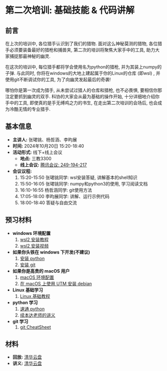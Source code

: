# 第二次培训: 基础技能 & 代码讲解

## 前言

在上次的培训中, 各位猎手认识到了我们的猎物. 面对这么神秘莫测的猎物, 各位猎手必须要装备最好的猎枪和捕兽夹, 第二次的培训将聚焦大家手中的工具, 助力大家捕捉那最神秘的幽灵.

在这次的培训中, 每位猎手都将学会使用名为python的猎枪, 并为其装上numpy的子弹. 与此同时, 你将在windows的大地上建起属于你的Linux的仓库 (即wsl) , 并使用git不断调试你的工具, 为了向幽灵发起最后的奇袭!

哪怕你是第一次成为猎手, 从未尝试过猎人的仓库和猎枪, 也不必畏惧, 要相信你那注定要抓到幽灵的双手. 科协的大家会从最为基础的操作开始, 十分详细地介绍你手中的工具, 即使真的是手无缚鸡之力的书生, 在走出第二次培训的会场后, 也会成为冷酷无情的专业猎手.

## 基本信息

- **主讲人:** 张珺铫、杨哲涵、李昀展
- **时间:** 2024年10月20日 15:20-18:40
- **活动形式:** 线下+线上会议
  - **地点:** 三教3300
  - **线上会议:** [腾讯会议: 249-194-217](https://meeting.tencent.com/dm/Gv3W2aJeXWCg)
- **会议议程:**
  1. 15:20-15:50 张珺铫同学: wsl安装答疑, 讲解基本的shell知识
  2. 15:50-16:05 张珺铫同学: numpy和python3的使用, 学习阅读文档
  3. 16:10-16:55 杨哲涵同学: git使用方法
  4. 17:05-18:00 李昀展同学: 讲解、运行示例代码
  5. 18:00-18:40 答疑与自由交流

## 预习材料

- **windows 环境配置**
  1. [wsl2 安装教程](https://physics-data.meow.plus/faq/env/windows/)
  2. [wsl2 安装视频](https://hep.tsinghua.edu.cn/~orv/teaching/physics-data/WSL2Tutorial.mp4)
- **如果你头铁在 windows 下开发(不建议)**
  1. [安装 python](https://www.digitalocean.com/community/tutorials/install-python-windows-10)
  2. [安装 git](https://git-scm.com/downloads/win)
- **如果你是高贵的 macOS 用户**
  1. [macOS 环境配置](https://physics-data.meow.plus/faq/env/mac/)
  2. [在 macOS 上使用 UTM 安装 debian](https://hep.tsinghua.edu.cn/~orv/teaching/physics-data/UTM_Debian-12_arm64.webm)
- **Linux 基础学习**
  1. [Linux 基础教程](https://hep.tsinghua.edu.cn/~orv/teaching/physics-data/IT-2023-6-Linux-Tutorial.pdf)
- **python 学习**
  1. [速通 python](https://learnxinyminutes.com/docs/python/)
  2. [续本达老师的讲义](https://hep.tsinghua.edu.cn/~orv/teaching/physics-data/note.pdf)
- **git 学习**
  1. [git CheatSheet](https://education.github.com/git-cheat-sheet-education.pdf)

## 材料

- **回放:** [清华云盘](https://cloud.tsinghua.edu.cn/d/7035773a27044fedbc27/)
- **讲义:** [清华云盘](https://cloud.tsinghua.edu.cn/d/feee284c59c042bbbd3b/)

